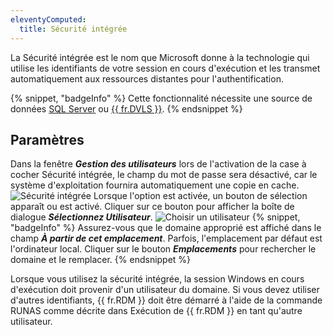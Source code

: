 ```yaml
---
eleventyComputed:
  title: Sécurité intégrée
---
```

La Sécurité intégrée est le nom que Microsoft donne à la technologie qui utilise les identifiants de votre session en cours d'exécution et les transmet automatiquement aux ressources distantes pour l'authentification.

{% snippet, "badgeInfo" %}
Cette fonctionnalité nécessite une source de données [SQL Server](/fr/rdm/windows/data-sources/data-sources-types/advanced-data-sources/microsoft-sql-server/) ou [{{ fr.DVLS }}](/fr/rdm/windows/data-sources/data-sources-types/advanced-data-sources/server/).
{% endsnippet %}

## Paramètres

Dans la fenêtre ***Gestion des utilisateurs*** lors de l'activation de la case à cocher Sécurité intégrée, le champ du mot de passe sera désactivé, car le système d'exploitation fournira automatiquement une copie en cache.
![Sécurité intégrée](https://cdnweb.devolutions.net/docs/fr/rdm/windows/clip10291.png)
Lorsque l'option est activée, un bouton de sélection apparaît ou est activé. Cliquer sur ce bouton pour afficher la boîte de dialogue ***Sélectionnez Utilisateur***.
![Choisir un utilisateur](https://cdnweb.devolutions.net/docs/fr/rdm/windows/clip10294.png)
{% snippet, "badgeInfo" %}
Assurez-vous que le domaine approprié est affiché dans le champ ***À partir de cet emplacement***. Parfois, l'emplacement par défaut est l'ordinateur local. Cliquer sur le bouton ***Emplacements*** pour rechercher le domaine et le remplacer.
{% endsnippet %}

Lorsque vous utilisez la sécurité intégrée, la session Windows en cours d'exécution doit provenir d'un utilisateur du domaine. Si vous devez utiliser d'autres identifiants, {{ fr.RDM }} doit être démarré à l'aide de la commande RUNAS comme décrite dans Exécution de {{ fr.RDM }} en tant qu'autre utilisateur.

